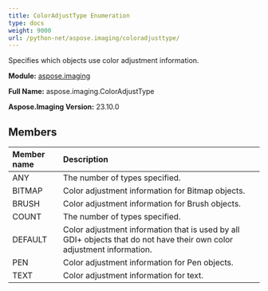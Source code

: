 ```yaml
---
title: ColorAdjustType Enumeration
type: docs
weight: 9000
url: /python-net/aspose.imaging/coloradjusttype/
---
```


Specifies which objects use color adjustment information.

**Module:** [aspose.imaging](/imaging/python-net/aspose.imaging/)

**Full Name:** aspose.imaging.ColorAdjustType

**Aspose.Imaging Version:** 23.10.0

## **Members**
| **Member name** | **Description** |
| :- | :- |
| ANY | The number of types specified. |
| BITMAP | Color adjustment information for Bitmap objects. |
| BRUSH | Color adjustment information for Brush objects. |
| COUNT | The number of types specified. |
| DEFAULT | Color adjustment information that is used by all GDI+ objects that do not have their own color adjustment information. |
| PEN | Color adjustment information for Pen objects. |
| TEXT | Color adjustment information for text. |
